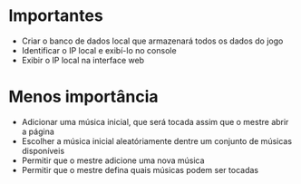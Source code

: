 # Importantes
- Criar o banco de dados local que armazenará todos os dados do jogo
- Identificar o IP local e exibí-lo no console
- Exibir o IP local na interface web

# Menos importância
- Adicionar uma música inicial, que será tocada assim que o mestre abrir a página
- Escolher a música inicial aleatóriamente dentre um conjunto de músicas disponíveis
- Permitir que o mestre adicione uma nova música
- Permitir que o mestre defina quais músicas podem ser tocadas
